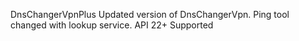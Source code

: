  DnsChangerVpnPlus Updated version of DnsChangerVpn.
Ping tool changed with lookup service. API 22+ Supported
